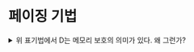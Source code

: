# 페이징 기법

<details>
<summary>위 표기법에서 D는 메모리 보호의 의미가 있다. 왜 그런가? </summary>
<div markdown="1">       
세그먼트 시작으로부터의 거리를 구하게되면, 
limit과의 값을 비교해  
잘못된 접근인지 아닌지를 판단할 수 있다. 
</div>
</details>
